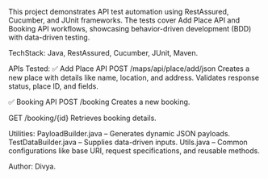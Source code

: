 This project demonstrates API test automation using RestAssured, Cucumber, and JUnit frameworks. 
The tests cover Add Place API and Booking API workflows, showcasing behavior-driven development (BDD) with data-driven testing.

TechStack:
Java,
RestAssured,
Cucumber,
JUnit,
Maven.

APIs Tested:
✅ Add Place API
POST /maps/api/place/add/json
Creates a new place with details like name, location, and address.
Validates response status, place ID, and fields.

✅ Booking API
POST /booking
Creates a new booking.

GET /booking/{id}
Retrieves booking details.


Utilities:
PayloadBuilder.java – Generates dynamic JSON payloads.
TestDataBuilder.java – Supplies data-driven inputs.
Utils.java – Common configurations like base URI, request specifications, and reusable methods.


Author:
Divya.
